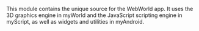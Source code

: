 This module contains the unique source for the WebWorld app.  It uses the 3D graphics engine
in myWorld and the JavaScript scripting engine in myScript, as well as widgets and utilities in myAndroid.